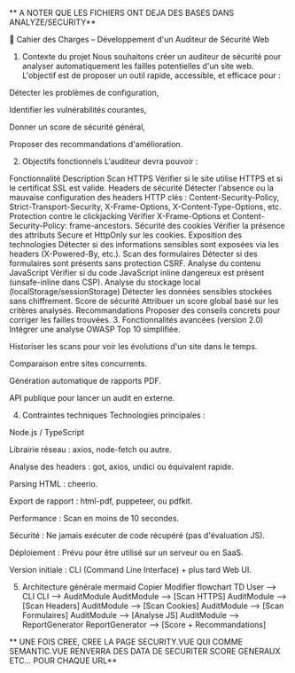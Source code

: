 ** A NOTER QUE LES FICHIERS ONT DEJA DES BASES DANS ANALYZE/SECURITY**

📄 Cahier des Charges – Développement d'un Auditeur de Sécurité Web
1. Contexte du projet
Nous souhaitons créer un auditeur de sécurité pour analyser automatiquement les failles potentielles d'un site web.
L'objectif est de proposer un outil rapide, accessible, et efficace pour :

Détecter les problèmes de configuration,

Identifier les vulnérabilités courantes,

Donner un score de sécurité général,

Proposer des recommandations d'amélioration.

2. Objectifs fonctionnels
L'auditeur devra pouvoir :


Fonctionnalité	Description
Scan HTTPS	Vérifier si le site utilise HTTPS et si le certificat SSL est valide.
Headers de sécurité	Détecter l'absence ou la mauvaise configuration des headers HTTP clés : Content-Security-Policy, Strict-Transport-Security, X-Frame-Options, X-Content-Type-Options, etc.
Protection contre le clickjacking	Vérifier X-Frame-Options et Content-Security-Policy: frame-ancestors.
Sécurité des cookies	Vérifier la présence des attributs Secure et HttpOnly sur les cookies.
Exposition des technologies	Détecter si des informations sensibles sont exposées via les headers (X-Powered-By, etc.).
Scan des formulaires	Détecter si des formulaires sont présents sans protection CSRF.
Analyse du contenu JavaScript	Vérifier si du code JavaScript inline dangereux est présent (unsafe-inline dans CSP).
Analyse du stockage local (localStorage/sessionStorage)	Détecter les données sensibles stockées sans chiffrement.
Score de sécurité	Attribuer un score global basé sur les critères analysés.
Recommandations	Proposer des conseils concrets pour corriger les failles trouvées.
3. Fonctionnalités avancées (version 2.0)
Intégrer une analyse OWASP Top 10 simplifiée.

Historiser les scans pour voir les évolutions d'un site dans le temps.

Comparaison entre sites concurrents.

Génération automatique de rapports PDF.

API publique pour lancer un audit en externe.

4. Contraintes techniques
Technologies principales :

Node.js / TypeScript

Librairie réseau : axios, node-fetch ou autre.

Analyse des headers : got, axios, undici ou équivalent rapide.

Parsing HTML : cheerio.

Export de rapport : html-pdf, puppeteer, ou pdfkit.

Performance : Scan en moins de 10 secondes.

Sécurité : Ne jamais exécuter de code récupéré (pas d'évaluation JS).

Déploiement : Prévu pour être utilisé sur un serveur ou en SaaS.

Version initiale : CLI (Command Line Interface) + plus tard Web UI.

5. Architecture générale
mermaid
Copier
Modifier
flowchart TD
  User --> CLI
  CLI --> AuditModule
  AuditModule --> [Scan HTTPS]
  AuditModule --> [Scan Headers]
  AuditModule --> [Scan Cookies]
  AuditModule --> [Scan Formulaires]
  AuditModule --> [Analyse JS]
  AuditModule --> ReportGenerator
  ReportGenerator --> [Score + Recommandations]

  ** UNE FOIS CREE, CREE LA PAGE SECURITY.VUE QUI COMME SEMANTIC.VUE RENVERRA DES DATA DE SECURITER SCORE GENERAUX ETC... POUR CHAQUE URL**
